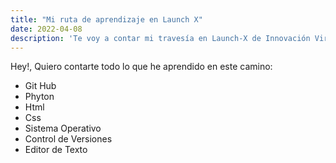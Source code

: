 ```yaml
---
title: "Mi ruta de aprendizaje en Launch X"
date: 2022-04-08
description: 'Te voy a contar mi travesía en Launch-X de Innovación Virtual'
---
```


Hey!, Quiero contarte todo lo que he aprendido en este camino:
- Git Hub
- Phyton
- Html
- Css
- Sistema Operativo
- Control de Versiones
- Editor de Texto 
